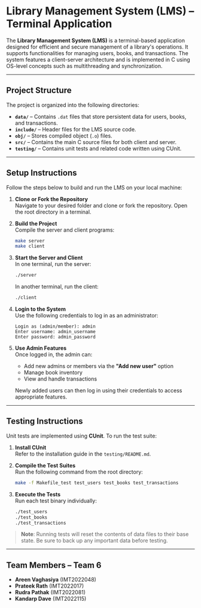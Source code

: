 # Library Management System (LMS) – Terminal Application

The **Library Management System (LMS)** is a terminal-based application designed for efficient and secure management of a library's operations. It supports functionalities for managing users, books, and transactions. The system features a client-server architecture and is implemented in C using OS-level concepts such as multithreading and synchronization.

---

##  Project Structure

The project is organized into the following directories:

- **`data/`** – Contains `.dat` files that store persistent data for users, books, and transactions.
- **`include/`** – Header files for the LMS source code.
- **`obj/`** – Stores compiled object (`.o`) files.
- **`src/`** – Contains the main C source files for both client and server.
- **`testing/`** – Contains unit tests and related code written using CUnit.

---

##  Setup Instructions

Follow the steps below to build and run the LMS on your local machine:

1. **Clone or Fork the Repository**  
   Navigate to your desired folder and clone or fork the repository. Open the root directory in a terminal.

2. **Build the Project**  
   Compile the server and client programs:
   ```bash
   make server
   make client
   ```

3. **Start the Server and Client**  
   In one terminal, run the server:
   ```bash
   ./server
   ```
   In another terminal, run the client:
   ```bash
   ./client
   ```

4. **Login to the System**  
   Use the following credentials to log in as an administrator:
   ```
   Login as (admin/member): admin
   Enter username: admin_username
   Enter password: admin_password
   ```

5. **Use Admin Features**  
   Once logged in, the admin can:
   - Add new admins or members via the **"Add new user"** option
   - Manage book inventory
   - View and handle transactions

   Newly added users can then log in using their credentials to access appropriate features.

---

##  Testing Instructions

Unit tests are implemented using **CUnit**. To run the test suite:

1. **Install CUnit**  
   Refer to the installation guide in the `testing/README.md`.

2. **Compile the Test Suites**  
   Run the following command from the root directory:
   ```bash
   make -f Makefile_test test_users test_books test_transactions
   ```

3. **Execute the Tests**  
   Run each test binary individually:
   ```bash
   ./test_users
   ./test_books
   ./test_transactions
   ```

>  **Note**: Running tests will reset the contents of data files to their base state. Be sure to back up any important data before testing.

---

##  Team Members – Team 6

- **Areen Vaghasiya** (IMT2022048)  
- **Prateek Rath** (IMT2022017)  
- **Rudra Pathak** (IMT2022081)  
- **Kandarp Dave** (IMT2022115)
